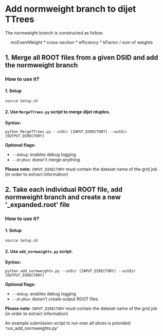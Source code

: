 
# Add normweight branch to dijet TTrees

The normweight branch is constructed as follow:

<div align=center>mcEventWeight * cross-section * efficiency * kFactor / sum of weights</div>

## 1. Merge all ROOT files from a given DSID and add the normweight branch

### How to use it?

#### 1. Setup

```source Setup.sh```

#### 2. Use ```MergeTTrees.py``` script to merge dijet ntuples.

**Syntax:**

```
python MergeTTrees.py --inDir [INPUT_DIRECTORY] --outDir [OUTPUT_DIRECTORY]
```

**Optional flags:**

- ```--debug```: enables debug logging
- ```--dryRun```: doesn't merge anything

**Please note:** ```INPUT_DIRECTORY``` must contain the dataset name of the grid job (in order to extract information)

## 2. Take each individual ROOT file, add normweight branch and create a new '_expanded.root' file

### How to use it?

#### 1. Setup

```source Setup.sh```

#### 2. Use ```add_normweights.py``` script.

**Syntax:**

```
python add_normweights.py --inDir [INPUT_DIRECTORY] --outDir [OUTPUT_DIRECTORY]
```

**Optional flags:**

- ```--debug```: enables debug logging
- ```--dryRun```: doesn't create output ROOT files

**Please note:** ```INPUT_DIRECTORY``` must contain the dataset name of the grid job (in order to extract information)

An example submission script to run over all slices is provided: 'run_add_normweights.py'


